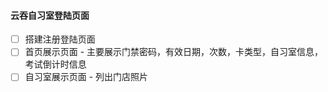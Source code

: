 #### 云吞自习室登陆页面

- [ ] 搭建注册登陆页面
- [ ] 首页展示页面 - 主要展示门禁密码，有效日期，次数，卡类型，自习室信息，考试倒计时信息
- [ ] 自习室展示页面 - 列出门店照片